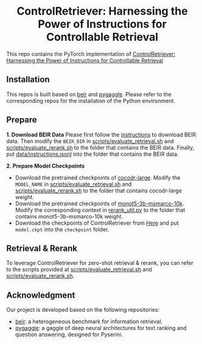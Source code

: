 <h1 align = "center">
ControlRetriever: Harnessing the Power of Instructions for Controllable Retrieval
</h1>

This repo contains the PyTorch implementation of [ControlRetriever: Harnessing the Power of Instructions for Controllable Retrieval](https://arxiv.org/abs/2308.10025v1/)

## Installation 
This repos is built based on [beir](https://github.com/beir-cellar/beir) and [pygaggle](https://github.com/castorini/pygaggle). Please refer to the corresponding repos for the installation of the Python environment.

## Prepare
**1. Download BEIR Data**
Please first follow the [instructions](https://github.com/beir-cellar/beir/wiki/Datasets-available) to download BEIR data. Then modify the ```BEIR_DIR``` in [scripts/evaluate_retrieval.sh](scripts/evaluate_retrieval.sh#L3) and [scripts/evaluate_rerank.sh](scripts/evaluate_rerank.sh#L3) to the folder that contains the BEIR data. Finally, put [data/instructions.jsonl](data/instructions.jsonl) into the folder that contains the BEIR data.

**2. Prepare Model Checkpoints**
* Download the pretrained checkpoints of [cocodr-large](https://huggingface.co/OpenMatch/cocodr-large/tree/main). Modify the ```MODEL_NAME``` in [scripts/evaluate_retrieval.sh](scripts/evaluate_retrieval.sh#L5) and [scripts/evaluate_rerank.sh](scripts/evaluate_rerank.sh#L5) to the folder that contains cocodr-large weight.
* Download the pretrained checkpoints of [monot5-3b-msmarco-10k](https://huggingface.co/castorini/monot5-3b-msmarco-10k). Modify the corresponding context in [rerank_util.py](rerank_util.py#L91) to the folder that contains monot5-3b-msmarco-10k weight.
* Download the checkpoints of ControlRetriever from [Here]() and put ```model.ckpt``` into the ```checkpoint``` folder.

## Retrieval & Rerank
To leverage ControlRetriever for zero-shot retrieval & rerank, you can refer to the scripts provided at [scripts/evaluate_retrieval.sh](scripts/evaluate_retrieval.sh) and [scripts/evaluate_rerank.sh](scripts/evaluate_rerank.sh).

## Acknowledgment

Our project is developed based on the following repositories:

* [beir](https://github.com/beir-cellar/beir): a heterogeneous benchmark for information retrieval.
* [pygaggle](https://github.com/castorini/pygaggle): a gaggle of deep neural architectures for text ranking and question answering, designed for Pyserini.
